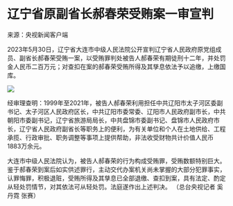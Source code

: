 # 辽宁省原副省长郝春荣受贿案一审宣判

来源：央视新闻客户端

2023年5月30日，辽宁省大连市中级人民法院公开宣判辽宁省人民政府原党组成员、副省长郝春荣受贿一案，以受贿罪判处被告人郝春荣有期徒刑十二年，并处罚金人民币二百万元；对查扣在案的郝春荣受贿所得及其孳息依法予以追缴，上缴国库。

![](https://inews.gtimg.com/om_bt/OCtMafJ6QFf7WBTAGXPqEvpJmP6yT6IsiCqAbOGg_UVScAA/1000)

经审理查明：1999年至2021年，被告人郝春荣利用担任中共辽阳市太子河区委副书记、太子河区人民政府区长，中共辽阳市委常委、辽阳市人民政府副市长，中共朝阳市委副书记，辽宁省旅游局局长，中共盘锦市委副书记、盘锦市人民政府市长，辽宁省人民政府副省长等职务上的便利，为有关单位和个人在土地供给、工程承揽、行政审批、职务调整等事项上提供帮助，非法收受财物共计价值人民币1883万余元。

大连市中级人民法院认为，被告人郝春荣的行为构成受贿罪，受贿数额特别巨大。鉴于郝春荣到案后如实供述罪行，主动交代办案机关尚未掌握的大部分犯罪事实，认罪悔罪，积极退赃，受贿所得及其孳息已全部退缴、查扣到案，具有法定、酌定从轻处罚情节，对其依法可从轻处罚。法庭遂作出上述判决。
（总台央视记者 奚丹霓 张赛）

